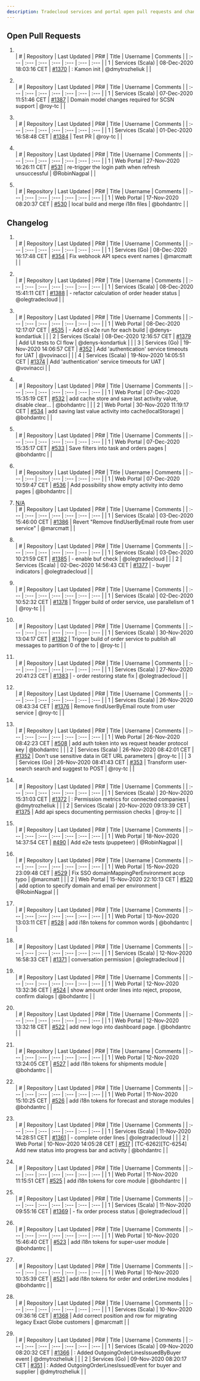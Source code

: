 ```yaml
---
description: Tradecloud services and portal open pull requests and changelog (Tue Dec 8 19:30:36 CET 2020)
---
```



## Open Pull Requests

1. []()  
| #    | Repository | Last Updated | PR#  | Title | Username | Comments |
| :--- | :---       | :---         | :--- | :---  | :---     | :--- |
| 1 | Services (Scala) | 08-Dec-2020 18:03:16 CET | [#1370](https://github.com/tradecloud/tradecloud-microservices/pull/1370) | : Kamon init | @dmytrozheliuk |  |

2. []()  
| #    | Repository | Last Updated | PR#  | Title | Username | Comments |
| :--- | :---       | :---         | :--- | :---  | :---     | :--- |
| 1 | Services (Scala) | 07-Dec-2020 11:51:46 CET | [#1387](https://github.com/tradecloud/tradecloud-microservices/pull/1387) |  Domain model changes required for SCSN support | @roy-tc |  |

3. []()  
| #    | Repository | Last Updated | PR#  | Title | Username | Comments |
| :--- | :---       | :---         | :--- | :---  | :---     | :--- |
| 1 | Services (Scala) | 01-Dec-2020 16:58:48 CET | [#1384](https://github.com/tradecloud/tradecloud-microservices/pull/1384) |  Test PR | @roy-tc |  |

4. []()  
| #    | Repository | Last Updated | PR#  | Title | Username | Comments |
| :--- | :---       | :---         | :--- | :---  | :---     | :--- |
| 1 | Web Portal | 27-Nov-2020 16:26:11 CET | [#531](https://github.com/tradecloud/tradecloud-portal-angular/pull/531) |  re-trigger the login path when refresh unsuccessful | @RobinNagpal |  |

5. []()  
| #    | Repository | Last Updated | PR#  | Title | Username | Comments |
| :--- | :---       | :---         | :--- | :---  | :---     | :--- |
| 1 | Web Portal | 17-Nov-2020 08:20:37 CET | [#530](https://github.com/tradecloud/tradecloud-portal-angular/pull/530) |  local build and merge i18n files | @bohdantrc |  |

## Changelog

1. []()  
| #    | Repository | Last Updated | PR#  | Title | Username | Comments |
| :--- | :---       | :---         | :--- | :---  | :---     | :--- |
| 1 | Services (Go) | 08-Dec-2020 16:17:48 CET | [#354](https://github.com/tradecloud/tradecloud-microservices-go/pull/354) |  Fix webhook API specs event names | @marcmatt |  |

2. []()  
| #    | Repository | Last Updated | PR#  | Title | Username | Comments |
| :--- | :---       | :---         | :--- | :---  | :---     | :--- |
| 1 | Services (Scala) | 08-Dec-2020 15:41:11 CET | [#1388](https://github.com/tradecloud/tradecloud-microservices/pull/1388) |  - refactor calculation of order header status | @olegtradecloud |  |

3. []()  
| #    | Repository | Last Updated | PR#  | Title | Username | Comments |
| :--- | :---       | :---         | :--- | :---  | :---     | :--- |
| 1 | Web Portal | 08-Dec-2020 12:17:07 CET | [#535](https://github.com/tradecloud/tradecloud-portal-angular/pull/535) |  - Add cli e2e run for each build | @denys-kondartiuk |  |
| 2 | Services (Scala) | 08-Dec-2020 12:16:57 CET | [#1379](https://github.com/tradecloud/tradecloud-microservices/pull/1379) |  Add UI tests to CI flow | @denys-kondartiuk |  |
| 3 | Services (Go) | 19-Nov-2020 14:06:57 CET | [#352](https://github.com/tradecloud/tradecloud-microservices-go/pull/352) |  Add &#39;authentication&#39; service timeouts for UAT | @vovinacci |  |
| 4 | Services (Scala) | 19-Nov-2020 14:05:51 CET | [#1374](https://github.com/tradecloud/tradecloud-microservices/pull/1374) |  Add &#39;authentication&#39; service timeouts for UAT | @vovinacci |  |

4. []()  
| #    | Repository | Last Updated | PR#  | Title | Username | Comments |
| :--- | :---       | :---         | :--- | :---  | :---     | :--- |
| 1 | Web Portal | 07-Dec-2020 15:35:19 CET | [#532](https://github.com/tradecloud/tradecloud-portal-angular/pull/532) |  add cache store and save last activity value, disable clear… | @bohdantrc |  |
| 2 | Web Portal | 30-Nov-2020 11:19:17 CET | [#534](https://github.com/tradecloud/tradecloud-portal-angular/pull/534) |  add saving last value activity into cache(localStorage) | @bohdantrc |  |

5. []()  
| #    | Repository | Last Updated | PR#  | Title | Username | Comments |
| :--- | :---       | :---         | :--- | :---  | :---     | :--- |
| 1 | Web Portal | 07-Dec-2020 15:35:17 CET | [#533](https://github.com/tradecloud/tradecloud-portal-angular/pull/533) |  Save filters into task and orders pages | @bohdantrc |  |

6. []()  
| #    | Repository | Last Updated | PR#  | Title | Username | Comments |
| :--- | :---       | :---         | :--- | :---  | :---     | :--- |
| 1 | Web Portal | 07-Dec-2020 10:59:47 CET | [#536](https://github.com/tradecloud/tradecloud-portal-angular/pull/536) |  Add possibility show empty activity into demo pages | @bohdantrc |  |

7. [N/A](#)  
| #    | Repository | Last Updated | PR#  | Title | Username | Comments |
| :--- | :---       | :---         | :--- | :---  | :---     | :--- |
| 1 | Services (Scala) | 03-Dec-2020 15:46:00 CET | [#1386](https://github.com/tradecloud/tradecloud-microservices/pull/1386) | Revert &#34;Remove findUserByEmail route from user service&#34; | @marcmatt |  |

8. []()  
| #    | Repository | Last Updated | PR#  | Title | Username | Comments |
| :--- | :---       | :---         | :--- | :---  | :---     | :--- |
| 1 | Services (Scala) | 03-Dec-2020 10:21:59 CET | [#1385](https://github.com/tradecloud/tradecloud-microservices/pull/1385) |  - enable buf check | @olegtradecloud |  |
| 2 | Services (Scala) | 02-Dec-2020 14:56:43 CET | [#1377](https://github.com/tradecloud/tradecloud-microservices/pull/1377) |  - buyer indicators | @olegtradecloud |  |

9. []()  
| #    | Repository | Last Updated | PR#  | Title | Username | Comments |
| :--- | :---       | :---         | :--- | :---  | :---     | :--- |
| 1 | Services (Scala) | 02-Dec-2020 10:52:32 CET | [#1378](https://github.com/tradecloud/tradecloud-microservices/pull/1378) |  Trigger build of order service, use parallelism of 1 | @roy-tc |  |

10. []()  
| #    | Repository | Last Updated | PR#  | Title | Username | Comments |
| :--- | :---       | :---         | :--- | :---  | :---     | :--- |
| 1 | Services (Scala) | 30-Nov-2020 13:04:17 CET | [#1382](https://github.com/tradecloud/tradecloud-microservices/pull/1382) |  Trigger build of order service to publish all messages to partition 0 of the to | @roy-tc |  |

11. []()  
| #    | Repository | Last Updated | PR#  | Title | Username | Comments |
| :--- | :---       | :---         | :--- | :---  | :---     | :--- |
| 1 | Services (Scala) | 27-Nov-2020 20:41:23 CET | [#1383](https://github.com/tradecloud/tradecloud-microservices/pull/1383) |  - order restoring state fix | @olegtradecloud |  |

12. []()  
| #    | Repository | Last Updated | PR#  | Title | Username | Comments |
| :--- | :---       | :---         | :--- | :---  | :---     | :--- |
| 1 | Services (Scala) | 26-Nov-2020 08:43:34 CET | [#1376](https://github.com/tradecloud/tradecloud-microservices/pull/1376) |  Remove findUserByEmail route from user service | @roy-tc |  |

13. []()  
| #    | Repository | Last Updated | PR#  | Title | Username | Comments |
| :--- | :---       | :---         | :--- | :---  | :---     | :--- |
| 1 | Web Portal | 26-Nov-2020 08:42:23 CET | [#508](https://github.com/tradecloud/tradecloud-portal-angular/pull/508) |  add auth token into ws request header protocol key | @bohdantrc |  |
| 2 | Services (Scala) | 26-Nov-2020 08:42:01 CET | [#1352](https://github.com/tradecloud/tradecloud-microservices/pull/1352) |  Don&#39;t use sensitive data in GET URL parameters | @roy-tc |  |
| 3 | Services (Go) | 26-Nov-2020 08:41:43 CET | [#353](https://github.com/tradecloud/tradecloud-microservices-go/pull/353) |  Transform user-search search and suggest to POST | @roy-tc |  |

14. []()  
| #    | Repository | Last Updated | PR#  | Title | Username | Comments |
| :--- | :---       | :---         | :--- | :---  | :---     | :--- |
| 1 | Services (Scala) | 20-Nov-2020 15:31:03 CET | [#1372](https://github.com/tradecloud/tradecloud-microservices/pull/1372) | : Permission metrics for connected companies | @dmytrozheliuk |  |
| 2 | Services (Scala) | 20-Nov-2020 09:13:39 CET | [#1375](https://github.com/tradecloud/tradecloud-microservices/pull/1375) |  Add api specs documenting permission checks | @roy-tc |  |

15. []()  
| #    | Repository | Last Updated | PR#  | Title | Username | Comments |
| :--- | :---       | :---         | :--- | :---  | :---     | :--- |
| 1 | Web Portal | 18-Nov-2020 14:37:54 CET | [#490](https://github.com/tradecloud/tradecloud-portal-angular/pull/490) |  Add e2e tests (puppeteer) | @RobinNagpal |  |

16. []()  
| #    | Repository | Last Updated | PR#  | Title | Username | Comments |
| :--- | :---       | :---         | :--- | :---  | :---     | :--- |
| 1 | Web Portal | 15-Nov-2020 23:09:48 CET | [#529](https://github.com/tradecloud/tradecloud-portal-angular/pull/529) |  Fix SSO domainMappingPerEnvironment accp typo | @marcmatt |  |
| 2 | Web Portal | 15-Nov-2020 22:10:13 CET | [#520](https://github.com/tradecloud/tradecloud-portal-angular/pull/520) |  add option to specify domain and email per environment | @RobinNagpal |  |

17. []()  
| #    | Repository | Last Updated | PR#  | Title | Username | Comments |
| :--- | :---       | :---         | :--- | :---  | :---     | :--- |
| 1 | Web Portal | 13-Nov-2020 13:03:11 CET | [#528](https://github.com/tradecloud/tradecloud-portal-angular/pull/528) |  add i18n tokens for common words | @bohdantrc |  |

18. []()  
| #    | Repository | Last Updated | PR#  | Title | Username | Comments |
| :--- | :---       | :---         | :--- | :---  | :---     | :--- |
| 1 | Services (Scala) | 12-Nov-2020 16:58:33 CET | [#1371](https://github.com/tradecloud/tradecloud-microservices/pull/1371) |   conversation permission | @olegtradecloud |  |

19. []()  
| #    | Repository | Last Updated | PR#  | Title | Username | Comments |
| :--- | :---       | :---         | :--- | :---  | :---     | :--- |
| 1 | Web Portal | 12-Nov-2020 13:32:36 CET | [#524](https://github.com/tradecloud/tradecloud-portal-angular/pull/524) |  show amount order lines into reject, propose, confirm dialogs | @bohdantrc |  |

20. []()  
| #    | Repository | Last Updated | PR#  | Title | Username | Comments |
| :--- | :---       | :---         | :--- | :---  | :---     | :--- |
| 1 | Web Portal | 12-Nov-2020 13:32:18 CET | [#522](https://github.com/tradecloud/tradecloud-portal-angular/pull/522) |  add new logo into dashboard page. | @bohdantrc |  |

21. []()  
| #    | Repository | Last Updated | PR#  | Title | Username | Comments |
| :--- | :---       | :---         | :--- | :---  | :---     | :--- |
| 1 | Web Portal | 12-Nov-2020 13:24:05 CET | [#527](https://github.com/tradecloud/tradecloud-portal-angular/pull/527) |  add i18n tokens for shipments module | @bohdantrc |  |

22. []()  
| #    | Repository | Last Updated | PR#  | Title | Username | Comments |
| :--- | :---       | :---         | :--- | :---  | :---     | :--- |
| 1 | Web Portal | 11-Nov-2020 15:10:25 CET | [#526](https://github.com/tradecloud/tradecloud-portal-angular/pull/526) |  add i18n tokens for forecast and storage modules | @bohdantrc |  |

23. []()  
| #    | Repository | Last Updated | PR#  | Title | Username | Comments |
| :--- | :---       | :---         | :--- | :---  | :---     | :--- |
| 1 | Services (Scala) | 11-Nov-2020 14:28:51 CET | [#1361](https://github.com/tradecloud/tradecloud-microservices/pull/1361) |  - complete order lines | @olegtradecloud |  |
| 2 | Web Portal | 10-Nov-2020 14:05:28 CET | [#517](https://github.com/tradecloud/tradecloud-portal-angular/pull/517) | [TC-6262][TC-6254] Add new status into progress bar and activity | @bohdantrc |  |

24. []()  
| #    | Repository | Last Updated | PR#  | Title | Username | Comments |
| :--- | :---       | :---         | :--- | :---  | :---     | :--- |
| 1 | Web Portal | 11-Nov-2020 11:15:51 CET | [#525](https://github.com/tradecloud/tradecloud-portal-angular/pull/525) |  add i18n tokens for core module | @bohdantrc |  |

25. []()  
| #    | Repository | Last Updated | PR#  | Title | Username | Comments |
| :--- | :---       | :---         | :--- | :---  | :---     | :--- |
| 1 | Services (Scala) | 11-Nov-2020 09:55:16 CET | [#1369](https://github.com/tradecloud/tradecloud-microservices/pull/1369) |  - fix order process status | @olegtradecloud |  |

26. []()  
| #    | Repository | Last Updated | PR#  | Title | Username | Comments |
| :--- | :---       | :---         | :--- | :---  | :---     | :--- |
| 1 | Web Portal | 10-Nov-2020 15:46:40 CET | [#523](https://github.com/tradecloud/tradecloud-portal-angular/pull/523) |  add i18n tokens for super-user module | @bohdantrc |  |

27. []()  
| #    | Repository | Last Updated | PR#  | Title | Username | Comments |
| :--- | :---       | :---         | :--- | :---  | :---     | :--- |
| 1 | Web Portal | 10-Nov-2020 10:35:39 CET | [#521](https://github.com/tradecloud/tradecloud-portal-angular/pull/521) |  add i18n tokens for order and orderLine modules | @bohdantrc |  |

28. []()  
| #    | Repository | Last Updated | PR#  | Title | Username | Comments |
| :--- | :---       | :---         | :--- | :---  | :---     | :--- |
| 1 | Services (Scala) | 10-Nov-2020 09:36:16 CET | [#1368](https://github.com/tradecloud/tradecloud-microservices/pull/1368) |  Add correct position and row for migrating legacy Exact Globe customers | @marcmatt |  |

29. []()  
| #    | Repository | Last Updated | PR#  | Title | Username | Comments |
| :--- | :---       | :---         | :--- | :---  | :---     | :--- |
| 1 | Services (Scala) | 09-Nov-2020 08:20:32 CET | [#1366](https://github.com/tradecloud/tradecloud-microservices/pull/1366) | : Added OutgoingOrderLinesIssuedByBuyer event | @dmytrozheliuk |  |
| 2 | Services (Go) | 09-Nov-2020 08:20:17 CET | [#351](https://github.com/tradecloud/tradecloud-microservices-go/pull/351) | : Added OutgoingOrderLinesIssuedEvent for buyer and supplier | @dmytrozheliuk |  |

